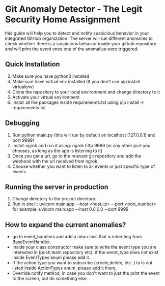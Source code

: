 # Git Anomaly Detector - The Legit Security Home Assignment

this guide will help you to detect and notify suspicious behavior in your integrated
GitHub organization.
The server will run different anomalies to check whether there is a suspicious behavior inside your github repository and will print the event once one of the anomalies were triggered.


## Quick Installation
2. Make sure you have python3 installed
3. Make sure have virtual env installed (If you don't use pip install virtualenv)
4. Clone the repository to your local environment and change directory to it
5. Activate your virtual environment
6. Install all the packages inside requirements.txt using pip install -r requirements.txt

## Debugging
1. Run python main.py (this will run by default on localhost (127.0.0.1) and port 9999)
2. Install ngrok and run it using: ngrok http 9999 (or any other port you chooses, as long as the app is listening to it)
3. Once you get a url, go to the relevant git repository and add the webhook with the url received from ngrok.
4. Choose whether you want to listen to all  events or just specific type of events

## Running the server in production
1. Change directory to the project directory.
2. Run in shell : uvicorn main:app --host <host_ip> --port <port_number> for example: uvicorn main:app --host 0.0.0.0 --port 9999

## How to expand the current anomalies?
- go to event_handlers and add a new class that is inheriting from BaseEventHandler.
- Inside your class constructor make sure to write the event type you are interested in (push,team,repository etc). if the event_type does not exist inside EventTypes enum please add it.
- If the action type you want to subscribe (create,delete, etc..) to is not listed inside ActionTypes enum, please add it there.
- Override notify method, in case you don't want to just the print the event to the screen, but do something else.
